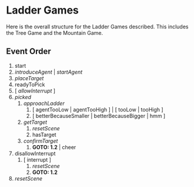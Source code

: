 Ladder Games
============

Here is the overall structure for the Ladder Games described. This includes the
Tree Game and the Mountain Game.

Event Order
-----------

1. start
  1. _introduceAgent_ | _startAgent_
  2. _placeTarget_
  3. readyToPick
  4. [ _allowInterrupt_ ]
  5. _picked_
      1. _approachLadder_
         1. [ agentTooLow | agentTooHigh ] | [ tooLow | tooHigh ]
         2. [ betterBecauseSmaller | betterBecauseBigger | hmm ]
      2. _getTarget_
         1. _resetScene_
         2. hasTarget
      3. _confirmTarget_
         1. **GOTO: 1.2** | cheer
   6. disallowInterrupt
      1. [ interrupt ]
         1. _resetScene_
         2. **GOTO: 1.2**
   7. _resetScene_

